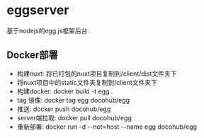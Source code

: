 # eggserver
基于nodejs的egg.js框架后台

## Docker部署  
- 构建nuxt: 将已打包的nuxt项目复制到/client/dist文件夹下
- 将nuxt项目中的static文件夹复制到/client文件夹下
- 构建docker: docker build -t egg .
- tag 镜像: docker tag egg docohub/egg
- 推送: docker push docohub/egg
- server端拉取: docker pull docohub/egg
- 重新部署: docker run -d --net=host --name egg docohub/egg